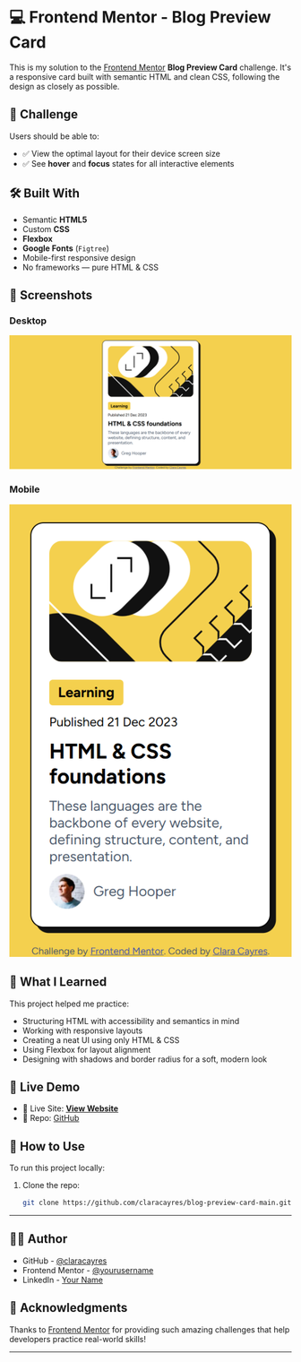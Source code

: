 # 💻 Frontend Mentor - Blog Preview Card

This is my solution to the [Frontend Mentor](https://www.frontendmentor.io/challenges/blog-preview-card-ccbpwqjrx) **Blog Preview Card** challenge. It's a responsive card built with semantic HTML and clean CSS, following the design as closely as possible.

## 🧐 Challenge

Users should be able to:

- ✅ View the optimal layout for their device screen size
- ✅ See **hover** and **focus** states for all interactive elements

## 🛠️ Built With

- Semantic **HTML5**
- Custom **CSS**
- **Flexbox**
- **Google Fonts** (`Figtree`)
- Mobile-first responsive design
- No frameworks — pure HTML & CSS

## 📸 Screenshots

### Desktop

![Desktop preview](/design/my-prject.png)

### Mobile

![Mobile Preview](/design/mobile.png)

## 🧠 What I Learned

This project helped me practice:

- Structuring HTML with accessibility and semantics in mind
- Working with responsive layouts
- Creating a neat UI using only HTML & CSS
- Using Flexbox for layout alignment
- Designing with shadows and border radius for a soft, modern look

## 🚀 Live Demo

- 🔗 Live Site: [**View Website**](https://claracayres.github.io/blog-preview-card-main)
- 💾 Repo: [GitHub](https://github.com/claracayres/blog-preview-card-main)

## 🧩 How to Use

To run this project locally:

1. Clone the repo:
   ```bash
   git clone https://github.com/claracayres/blog-preview-card-main.git
   ```

---

## 🙋‍♀️ Author

- GitHub - [@claracayres](https://github.com/claracayres)
- Frontend Mentor - [@yourusername](https://www.frontendmentor.io/profile/claracayres)
- LinkedIn - [Your Name](https://www.linkedin.com/in/maria-clara-cayres-de-almeida)

## 🎯 Acknowledgments

Thanks to [Frontend Mentor](https://www.frontendmentor.io) for providing such amazing challenges that help developers practice real-world skills!

---
